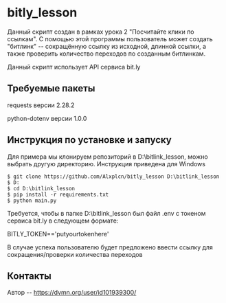 # bitly_lesson
Данный скрипт создан в рамках урока 2 "Посчитайте клики по ссылкам". С помощью этой программы пользователь
может создать "битлинк" -- сокращённую ссылку из исходной, длинной ссылки, а также проверить количество переходов
по созданным битлинкам.

Данный скрипт использует API сервиса bit.ly

## Требуемые пакеты
requests версии 2.28.2

python-dotenv версии 1.0.0

## Инструкция по установке и запуску
Для примера мы клонируем репозиторий в D:\bitlink_lesson, можно выбрать другую директорию. 
Инструкция приведена для Windows
```
$ git clone https://github.com/Alxplcn/bitly_lesson D:\bitlink_lesson
$ D:
$ cd D:\bitlink_lesson
$ pip install -r requirements.txt
$ python main.py
```
Требуется, чтобы в папке D:\bitlink_lesson был файл .env с токеном сервиса bit.ly в следующем формате:

BITLY_TOKEN=='putyourtokenhere'


В случае успеха пользователю будет предложено ввести ссылку для сокращения/проверки количества переходов

## Контакты
Автор -- https://dvmn.org/user/id101939300/
